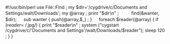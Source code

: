 #!/usr/bin/perl
use File::Find ;
my $dir='/cygdrive/c/Documents and Settings/walt/Downloads';
my @array ;
print "$dir\n" ;
　
　
find(\&wanter, $dir);
　
sub wanter {
    push(@array,$_) ;
}
　
foreach $reader(@array) {
     if ($reader =~ /$\.jpg/) {
         print "$reader\n"  ;
         system ("cygstart /cygdrive/c/'Documents and Settings'/walt/Downloads/$reader");
         sleep 120 ;
      }
}
　
　
　
　
